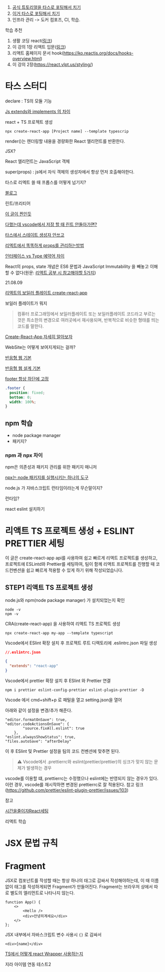 1. [공식 튜토리얼을 타스로 포팅해서 치기](https://ko.reactjs.org/tutorial/tutorial.html)
2. [이거 타스로 포팅해서 치기](https://react.vlpt.us/)
3. 인프라 관리 -> 도커 컴포즈, CI, 학습.

학습 추천

1. 생활 코딩 react([링크](https://opentutorials.org/module/4058))
2. 이 강의 1장 리액트 입문([링크](https://react.vlpt.us/basic/01-concept.html))
3. 리액트 홈페이지 문서 hook(https://ko.reactjs.org/docs/hooks-overview.html)
4. 이 강의 2장(https://react.vlpt.us/styling/)

# 타스 스터디

declare : TS의 모듈 기능

[Js extends와 implements 의 차이](https://juunone.netlify.app/typescript/extends/)

react + TS 프로젝트 생성

```
npx create-react-app [Project name] --template typescrip
```

render()는 렌더링할 내용을 경량화한 React 엘리먼트를 반환한다.

JSX?

React 엘리먼트는 JavaScript 객체

super(props) : js에서 자식 객체의 생성자에서 항상 먼저 호출해야한다.

타스로 리엑트 쓸 때 프롭스를 어떻게 넘기지?

[블로그](https://velog.io/@ovogmap/React-Typescript-2)

린트/프리티어

[이 글이 찐인듯](https://sunmon.github.io/vscode-eslint-prettier-setting/)

[다했는데 vscode에서 저장 할 때 린트 안돌아가면?](https://minemanemo.tistory.com/98)

[타스에서 스테이트 생성자 안쓰고](https://stackoverflow.com/questions/51465921/react-typescript-constructor-state-vs-property)

[리엑트에서 똑똑하게 props를 관리하는방법](https://medium.com/humanscape-tech/react%EC%97%90%EC%84%9C-%EB%98%91%EB%98%91%ED%95%98%EA%B2%8C-props-%EA%B4%80%EB%A6%AC%ED%95%98%EA%B8%B0-dbea865f53)

[인터페이스 vs Type 예약어 차이](https://medium.com/@alexsung/typescript-type%EA%B3%BC-interface-%EC%B0%A8%EC%9D%B4-86666e3e90c)

React의 props, state 개념은 ES6 문법과 JavaScript Immutability 을 빼놓고 이해할 수 없다(원문: [리액트 공부 시 참고해야할 5가지](https://geniee.tistory.com/9))

21.08.09

[리액트의 보일러 플레이트 create-react-app](https://gocoder.tistory.com/2184?category=909967)

보일러 플레이트가 뭐지

> 컴퓨터 프로그래밍에서 보일러플레이트 또는 보일러플레이트 코드라고 부르는 것은 최소한의 변경으로 여러곳에서 재사용되며, 반복적으로 비슷한 형태를 띄는 코드를 말한다.

[Create-React-App 자세히 알아보자](https://velog.io/@cyheum/React-%EC%A0%95%EB%B3%B5%EA%B8%B0-create-react-app-%EB%8D%94-%EA%B9%8A%EC%9D%B4...-%EC%8B%A4%EC%A0%84-%EB%A6%AC%EC%95%A1%ED%8A%B8-%ED%94%84%EB%A1%9C%EA%B7%B8%EB%9E%98%EB%B0%8D-2)

WebSite는 어떻게 보여지게되는 걸까?

[반응형 웹 기본](https://bskyvision.com/786)

[반응형 웹 설계 기본](https://www.samsungsds.com/kr/insights/Responsive-Web-2.html)

[footer 항상 하단에 고정](https://gloriajun.github.io/style/2017/12/07/css-footer-fixed.html)

```css
.footer {
  position: fixed;
  bottom: 0;
  width: 100%;
}
```

## npm 학습

- node package manager
- 패키지?

### npm 과 npx 차이

npm은 의존성과 패키지 관리를 위한 패키지 매니저

[npx는 node 패키지를 실행시키는 하나의 도구](https://velog.io/@kimkyeseung/%EB%B2%88%EC%97%AD-%EA%B7%B8%EB%9E%98-npx-npm%EB%A7%90%EA%B3%A0-%EC%B0%A8%EC%9D%B4%EC%A0%90-%EC%84%A4%EB%AA%85)

node.js 가 자바스크립트 런타임이라는게 무슨말이지?

런타임?

react eslint 설치하기

# 리액트 TS 프로젝트 생성 + ESLINT PRETTIER 세팅

이 글은 create-react-app api를 사용하여 쉽고 빠르게 리액트 프로젝트를 생성하고, 프로젝트에 ESLintd와 Prettier를 세팅하여, 팀이 함께 리액트 프로젝트를 진행할 때 코드컨벤션을 쉽고 빠르게 적용할 수 있게 하기 위해 작성되었습니다.

## STEP1 리액트 TS 프로젝트 생성

node.js와 npm(node package manager) 가 설치되었는지 확인

```
node -v
npm -v
```

CRA(create-react-app) 을 사용하여 리액트 TS 프로젝트 생성

```
npx create-react-app my-app --template typescript
```

Vscode에서 ESlint 확장 설치 후 프로젝트 루트 디렉토리에 .eslintrc.json 파일 생성

```json
//.eslintrc.json

{
  "extends": "react-app"
}
```

Vscode에서 prettier 확장 설치 후 ESlint 와 Prettier 연결

```
npm i prettier eslint-config-prettier eslint-plugin-prettier -D
```

Vscode 에서 cmd+shift+p 로 패털을 열고 setting.json을 열어

아래와 같이 설정을 변경/추가 해준다.

```
"editor.formatOnSave": true,
"editor.codeActionsOnSave": {
		"source.fixAll.eslint": true
	},
"eslint.alwaysShowStatus": true,
"files.autoSave": "afterDelay"
```

이 후 ESlint 및 Prettier 설정을 팀의 코드 컨벤션에 맞추면 된다.

> ⚠️ Vscode에서 .prettierrc와 eslint(prettier/prettier)의 싱크가 맞지 않는 문제가 발생하는 경우

vscode를 이용할 떄, prettierrc는 수정했으나 eslint에는 반영되지 않는 경우가 있다. 이런 경우, vscode를 재시작하면 변경된 prettierrc로 잘 적용된다. 참고 링크 (https://github.com/prettier/eslint-plugin-prettier/issues/103)

참고

[시간을줄이자React세팅](https://velog.io/@jonmad/%EC%8B%9C%EA%B0%84%EC%9D%84-%EC%A4%84%EC%9D%B4%EC%9E%90-React-Vscode-%EC%B4%88%EA%B8%B0%EC%84%B8%ED%8C%85)

리액트 학습

# JSX 문법 규칙

# Fragment

JSX로 컴포넌트를 작성할 때는 항상 하나의 태그로 감싸서 작성해야하는데, 이 때 이름 없이 태그를 작성하게되면 Fragment가 만들어진다. Fragment는 브라우저 상에서 따로 별도의 엘리먼트로 나타나지 않는다.

```react
function App() {
	<>
		<Hello />
		<div>안녕히계세요</div>
	</>
};
```

JSX 내부에서 자바스크립트 변수 사용시 `{}` 로 감싸서

```react
<div>{name}</div>
```

[TS에서 어떻게 react Wrapper 사용하는지](https://www.twilio.com/blog/intro-wrappers-typescript-react)

지라 아이템 연동 테스트2
